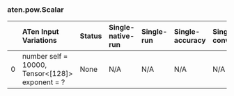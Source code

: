 ### aten.pow.Scalar
|    | ATen Input Variations                              | Status   | Single-native-run   | Single-run   | Single-accuracy   | Single-converted   |
|---:|:---------------------------------------------------|:---------|:--------------------|:-------------|:------------------|:-------------------|
|  0 | number self = 10000,<br>Tensor<[128]> exponent = ? | None     | N/A                 | N/A          | N/A               | N/A                |

